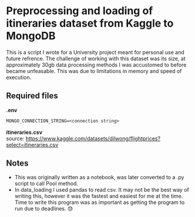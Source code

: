 # Preprocessing and loading of itineraries dataset from Kaggle to MongoDB
This is a script I wrote for a University project meant for personal use and future refrence. The challenge of working with this dataset was its size, at approximately 30gb data processing methods I was accustomed to before became unfeasable. This was due to limitations in memory and speed of execution. 

## Required files
**.env**  
```txt
MONGO_CONNECTION_STRING=<connection string>
```

**itineraries.csv**  
source: https://www.kaggle.com/datasets/dilwong/flightprices?select=itineraries.csv

## Notes 
* This was originally written as a notebook, was later converted to a .py script to call Pool method. 
* In data_loading I used pandas to read csv. It may not be the best way of writing this, however it was the fastest and easiest for me at the time. Time to write this program was as important as getting the program to run due to deadlines. 😓
